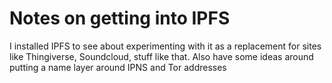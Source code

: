 # Notes on getting into IPFS

I installed IPFS to see about experimenting with it as a replacement for sites like Thingiverse, Soundcloud, stuff like that. Also have some ideas around putting a name layer around IPNS and Tor addresses
